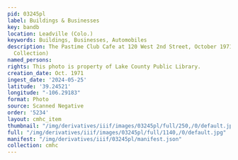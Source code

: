 ```yaml
---
pid: 03245pl
label: Buildings & Businesses
key: bandb
location: Leadville (Colo.)
keywords: Buildings, Businesses, Automobiles
description: The Pastime Club Cafe at 120 West 2nd Street, October 1971 (Wingenbach
  Collection)
named_persons: 
rights: This photo is property of Lake County Public Library.
creation_date: Oct. 1971
ingest_date: '2024-05-25'
latitude: '39.24521'
longitude: "-106.29183"
format: Photo
source: Scanned Negative
order: '5234'
layout: cmhc_item
thumbnail: "/img/derivatives/iiif/images/03245pl/full/250,/0/default.jpg"
full: "/img/derivatives/iiif/images/03245pl/full/1140,/0/default.jpg"
manifest: "/img/derivatives/iiif/03245pl/manifest.json"
collection: cmhc
---
```

